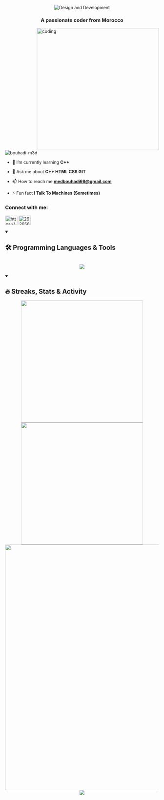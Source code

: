 <p align="center">
  <img src="https://github.com/bouhadi-m3d/bouhadi-m3d/blob/main/2024-08-06-I-m-Mohamed-BOUHADI.gif" alt="Design and Development">
</p>
<h3 align="center">A passionate coder from Morocco</h3>

<img width = "400" align = "right" src="https://media0.giphy.com/media/v1.Y2lkPTc5MGI3NjExd205bGVoY3JxbzA0MG1oNDVqdjV0bGxxbWM0MDZkODg4Znl4ZHZuZCZlcD12MV9pbnRlcm5hbF9naWZfYnlfaWQmY3Q9Zw/2IudUHdI075HL02Pkk/giphy.webp" alt="coding">

<p align="left"> <img src="https://komarev.com/ghpvc/?username=bouhadi-m3d&label=Profile%20views&color=0e75b6&style=flat" alt="bouhadi-m3d" /> </p>

- 🌱 I’m currently learning **C++**

- 💬 Ask me about **C++ HTML CSS GIT**

- 📫 How to reach me **medbouhadi69@gmail.com**

- ⚡ Fun fact **I Talk To Machines (Sometimes)**

<h3 align="left">Connect with me:</h3>
<p align="left">
<a href="https://twitter.com/https://x.com/chrollom3d" target="blank"><img align="center" src="https://raw.githubusercontent.com/rahuldkjain/github-profile-readme-generator/master/src/images/icons/Social/twitter.svg" alt="https://x.com/chrollom3d" height="30" width="40" /></a>
<a href="https://stackoverflow.com/users/26265681/chrollo-m3d" target="blank"><img align="center" src="https://raw.githubusercontent.com/rahuldkjain/github-profile-readme-generator/master/src/images/icons/Social/stack-overflow.svg" alt="26265681/chrollo-m3d" height="30" width="40" /></a>
</p>

<details open> 
  <summary><h2>🛠️ Programming Languages & Tools</h2></summary>
    <p align="center">
        <br/>
<img align="center" src="https://skillicons.dev/icons?i=windows,stackoverflow,git,github,vscode,html,css,cpp&perline=8" />
</p>
</details>

<details open>  
  <summary><h2>🔥 Streaks, Stats & Activity</h2></summary>
<p align="center">
    <!-- https://github.com/anuraghazra/github-readme-stats // Github Stats-->
    <img align="center" width="400" src="https://github-readme-stats.vercel.app/api?username=bouhadi-m3d&hide_border=true&title_color=FFFFFF&show_icons=true&icon_color=FF0000&ring_color=FF0000&bg_color=000000&text_color=FFFFFF" />
    <!-- https://github.com/DenverCoder1/github-readme-streak-stats // Streaks Stats -->
    <img align="center" width="400" src="https://streak-stats.demolab.com/?user=bouhadi-m3d&theme=highcontrast&currStreakNum=FF0000&fire=FF0000&card_height=205&ring=FF0000&border=000000&currStreakLabel=FF0000" />
    <br/>
<img width="805" src="https://github-readme-activity-graph.vercel.app/graph?username=bouhadi-m3d&theme=high-contrast&hide_border=true&area_color=FF0000&area=true&point=FF0000&line=FF0000&" />
    <!-- https://github.com/anuraghazra/github-readme-stats // Most Used Language-->
    <img align="center" src="https://github-readme-stats.vercel.app/api/top-langs/?username=bouhadi-m3d&layout=compact&text_color=FFFFFF&bg_color=000000&card_width=805&hide_border=true&title_color=FF0000" />
</details>
